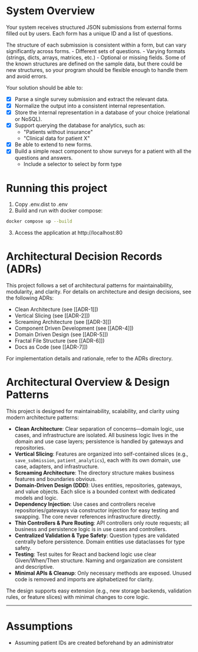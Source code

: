 # System Overview

Your system receives structured JSON submissions from external forms filled out by users.
Each form has a unique ID and a list of questions.

The structure of each submission is consistent within a form, but can vary significantly across forms.
    - Different sets of questions.
    - Varying formats (strings, dicts, arrays, matrices, etc.)
    - Optional or missing fields.
Some of the known structures are defined on the sample data, but there could be new structures, so your program should be flexible enough to handle them and avoid errors.

Your solution should be able to:

- [x] Parse a single survey submission and extract the relevant data.
- [x] Normalize the output into a consistent internal representation.
- [x] Store the internal representation in a database of your choice (relational or NoSQL).
- [x] Support querying the database for analytics, such as:
    - "Patients without insurance"
    - "Clinical data for patient X"
- [x] Be able to extend to new forms.
- [x] Build a simple react component to show surveys for a patient with all the questions and answers.
    - Include a selector to select by form type

# Running this project


1. Copy .env.dist to .env
2. Build and run with docker compose:
```bash
docker compose up --build
```
3. Access the application at http://localhost:80


# Architectural Decision Records (ADRs)

This project follows a set of architectural patterns for maintainability, modularity, and clarity. For details on architecture and design decisions, see the following ADRs:

- Clean Architecture (see [[ADR-1]])
- Vertical Slicing (see [[ADR-2]])
- Screaming Architecture (see [[ADR-3]])
- Component Driven Development (see [[ADR-4]])
- Domain Driven Design (see [[ADR-5]])
- Fractal File Structure (see [[ADR-6]])
- Docs as Code (see [[ADR-7]])

For implementation details and rationale, refer to the ADRs directory.

# Architectural Overview & Design Patterns

This project is designed for maintainability, scalability, and clarity using modern architecture patterns:

- **Clean Architecture**: Clear separation of concerns—domain logic, use cases, and infrastructure are isolated. All business logic lives in the domain and use case layers; persistence is handled by gateways and repositories.
- **Vertical Slicing**: Features are organized into self-contained slices (e.g., `save_submission`, `patient_analytics`), each with its own domain, use case, adapters, and infrastructure.
- **Screaming Architecture**: The directory structure makes business features and boundaries obvious.
- **Domain-Driven Design (DDD)**: Uses entities, repositories, gateways, and value objects. Each slice is a bounded context with dedicated models and logic.
- **Dependency Injection**: Use cases and controllers receive repositories/gateways via constructor injection for easy testing and swapping. The core never references infrastructure directly.
- **Thin Controllers & Pure Routing**: API controllers only route requests; all business and persistence logic is in use cases and controllers.
- **Centralized Validation & Type Safety**: Question types are validated centrally before persistence. Domain entities use dataclasses for type safety.
- **Testing**: Test suites for React and backend logic use clear Given/When/Then structure. Naming and organization are consistent and descriptive.
- **Minimal APIs & Cleanup**: Only necessary methods are exposed. Unused code is removed and imports are alphabetized for clarity.

The design supports easy extension (e.g., new storage backends, validation rules, or feature slices) with minimal changes to core logic.

---

# Assumptions

- Assuming patient IDs are created beforehand by an administrator
